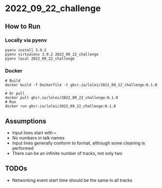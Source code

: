 # 2022_09_22_challenge

## How to Run

### Locally via pyenv

```
pyenv install 3.9.2
pyenv virtualenv 3.9.2 2022_09_22_challenge
pyenv local 2022_09_22_challenge
```

### Docker

```
# Build
docker build -f Dockerfile -t ghcr.io/lolei/2022_09_22_challenge:0.1.0 .
# Or pull
docker pull ghcr.io/lolei/2022_09_22_challenge:0.1.0
# Run
docker run ghcr.io/lolei/2022_09_22_challenge:0.1.0
```

## Assumptions

- Input lines start with `> `
- No numbers in talk names
- Input lines generally conform to format, although some cleaning is performed
- There can be an infinite number of tracks, not only two

## TODOs

- Networking event start time should be the same in all tracks
